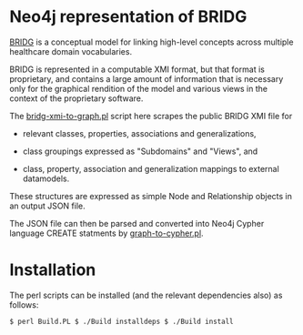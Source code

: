 # Neo4j representation of BRIDG

[BRIDG](https://bridgmodel.nci.nih.gov/) is a conceptual model for linking
high-level concepts across multiple healthcare domain vocabularies.

BRIDG is represented in a computable XMI format, but that format is
proprietary, and contains a large amount of information that is necessary
only for the graphical rendition of the model and various views in the context
of the proprietary software.

The [bridg-xmi-to-graph.pl](./bridg-xmi-to-graph.pl) script here
scrapes the public BRIDG XMI file for

* relevant classes, properties, associations and generalizations,

* class groupings expressed as "Subdomains" and "Views", and

* class, property, association and generalization mappings to external
datamodels.

These structures are expressed as simple Node and Relationship objects in
an output JSON file.

The JSON file can then be parsed and converted into Neo4j Cypher
language CREATE statments by [graph-to-cypher.pl](./graph-to-cypher.pl).

# Installation

The perl scripts can be installed (and the relevant dependencies also) as
follows:

`$ perl Build.PL
 $ ./Build installdeps
 $ ./Build install
`
 
  

